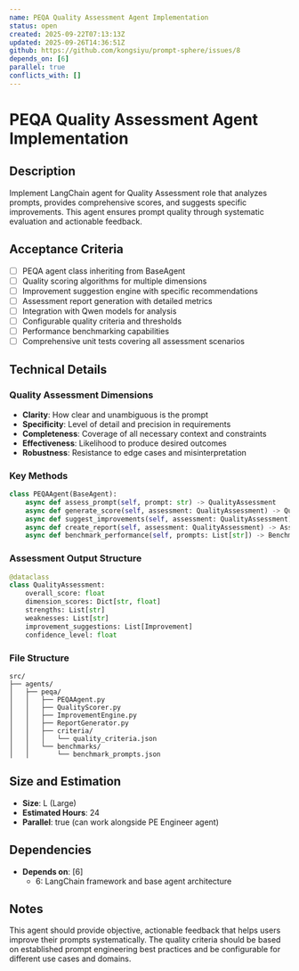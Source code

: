 ```yaml
---
name: PEQA Quality Assessment Agent Implementation
status: open
created: 2025-09-22T07:13:13Z
updated: 2025-09-26T14:36:51Z
github: https://github.com/kongsiyu/prompt-sphere/issues/8
depends_on: [6]
parallel: true
conflicts_with: []
---
```


# PEQA Quality Assessment Agent Implementation

## Description

Implement LangChain agent for Quality Assessment role that analyzes prompts, provides comprehensive scores, and suggests specific improvements. This agent ensures prompt quality through systematic evaluation and actionable feedback.

## Acceptance Criteria

- [ ] PEQA agent class inheriting from BaseAgent
- [ ] Quality scoring algorithms for multiple dimensions
- [ ] Improvement suggestion engine with specific recommendations
- [ ] Assessment report generation with detailed metrics
- [ ] Integration with Qwen models for analysis
- [ ] Configurable quality criteria and thresholds
- [ ] Performance benchmarking capabilities
- [ ] Comprehensive unit tests covering all assessment scenarios

## Technical Details

### Quality Assessment Dimensions
- **Clarity**: How clear and unambiguous is the prompt
- **Specificity**: Level of detail and precision in requirements
- **Completeness**: Coverage of all necessary context and constraints
- **Effectiveness**: Likelihood to produce desired outcomes
- **Robustness**: Resistance to edge cases and misinterpretation

### Key Methods
```python
class PEQAAgent(BaseAgent):
    async def assess_prompt(self, prompt: str) -> QualityAssessment
    async def generate_score(self, assessment: QualityAssessment) -> QualityScore
    async def suggest_improvements(self, assessment: QualityAssessment) -> List[Improvement]
    async def create_report(self, assessment: QualityAssessment) -> AssessmentReport
    async def benchmark_performance(self, prompts: List[str]) -> BenchmarkResults
```

### Assessment Output Structure
```python
@dataclass
class QualityAssessment:
    overall_score: float
    dimension_scores: Dict[str, float]
    strengths: List[str]
    weaknesses: List[str]
    improvement_suggestions: List[Improvement]
    confidence_level: float
```

### File Structure
```
src/
├── agents/
│   ├── peqa/
│   │   ├── PEQAAgent.py
│   │   ├── QualityScorer.py
│   │   ├── ImprovementEngine.py
│   │   ├── ReportGenerator.py
│   │   ├── criteria/
│   │   │   └── quality_criteria.json
│   │   └── benchmarks/
│   │       └── benchmark_prompts.json
```

## Size and Estimation

- **Size**: L (Large)
- **Estimated Hours**: 24
- **Parallel**: true (can work alongside PE Engineer agent)

## Dependencies

- **Depends on**: [6]
  - 6: LangChain framework and base agent architecture

## Notes

This agent should provide objective, actionable feedback that helps users improve their prompts systematically. The quality criteria should be based on established prompt engineering best practices and be configurable for different use cases and domains.
